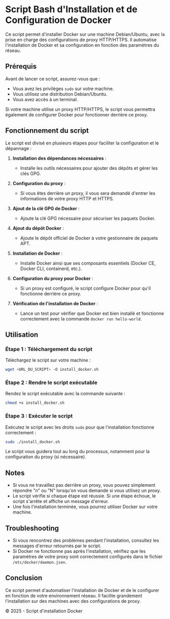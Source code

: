 # Script Bash d'Installation et de Configuration de Docker

Ce script permet d'installer Docker sur une machine Debian/Ubuntu, avec la prise en charge des configurations de proxy HTTP/HTTPS. Il automatise l'installation de Docker et sa configuration en fonction des paramètres du réseau.

## Prérequis

Avant de lancer ce script, assurez-vous que :

- Vous avez les privilèges `sudo` sur votre machine.
- Vous utilisez une distribution Debian/Ubuntu.
- Vous avez accès à un terminal.
  
Si votre machine utilise un proxy HTTP/HTTPS, le script vous permettra également de configurer Docker pour fonctionner derrière ce proxy.

## Fonctionnement du script

Le script est divisé en plusieurs étapes pour faciliter la configuration et le dépannage :

1. **Installation des dépendances nécessaires** : 
   - Installe les outils nécessaires pour ajouter des dépôts et gérer les clés GPG.

2. **Configuration du proxy** : 
   - Si vous êtes derrière un proxy, il vous sera demandé d'entrer les informations de votre proxy HTTP et HTTPS.

3. **Ajout de la clé GPG de Docker** :
   - Ajoute la clé GPG nécessaire pour sécuriser les paquets Docker.

4. **Ajout du dépôt Docker** :
   - Ajoute le dépôt officiel de Docker à votre gestionnaire de paquets APT.

5. **Installation de Docker** :
   - Installe Docker ainsi que ses composants essentiels (Docker CE, Docker CLI, containerd, etc.).

6. **Configuration du proxy pour Docker** :
   - Si un proxy est configuré, le script configure Docker pour qu'il fonctionne derrière ce proxy.

7. **Vérification de l'installation de Docker** :
   - Lance un test pour vérifier que Docker est bien installé et fonctionne correctement avec la commande `docker run hello-world`.

## Utilisation

### Étape 1 : Téléchargement du script

Téléchargez le script sur votre machine :

```bash
wget <URL_DU_SCRIPT> -O install_docker.sh
```

### Étape 2 : Rendre le script exécutable

Rendez le script exécutable avec la commande suivante :

```bash
chmod +x install_docker.sh
```

### Étape 3 : Exécuter le script

Exécutez le script avec les droits `sudo` pour que l'installation fonctionne correctement :

```bash
sudo ./install_docker.sh
```

Le script vous guidera tout au long du processus, notamment pour la configuration du proxy (si nécessaire).

## Notes

- Si vous ne travaillez pas derrière un proxy, vous pouvez simplement répondre "n" ou "N" lorsqu'on vous demande si vous utilisez un proxy.
- Le script vérifie si chaque étape est réussie. Si une étape échoue, le script s'arrête et affiche un message d'erreur.
- Une fois l'installation terminée, vous pourrez utiliser Docker sur votre machine.

## Troubleshooting

- Si vous rencontrez des problèmes pendant l'installation, consultez les messages d'erreur retournés par le script.
- Si Docker ne fonctionne pas après l'installation, vérifiez que les paramètres de votre proxy sont correctement configurés dans le fichier `/etc/docker/daemon.json`.

## Conclusion

Ce script permet d'automatiser l'installation de Docker et de le configurer en fonction de votre environnement réseau. Il facilite grandement l'installation sur des machines avec des configurations de proxy.


© 2025 - Script d'installation Docker
